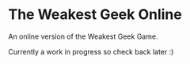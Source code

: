 # The Weakest Geek Online
An online version of the Weakest Geek Game. 

Currently a work in progress so check back later :)
